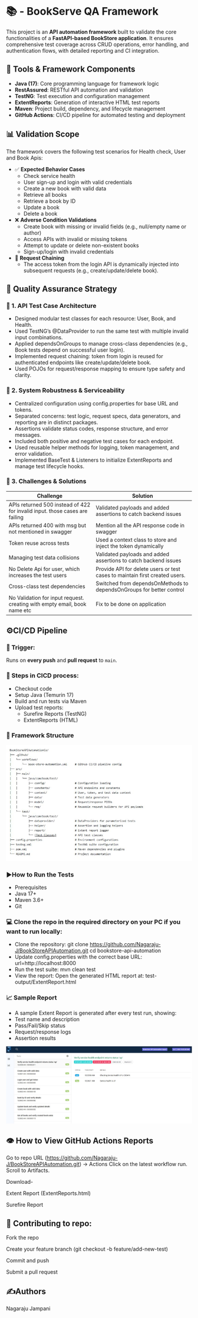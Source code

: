# 📚 - BookServe QA Framework

This project is an **API automation framework** built to validate the core functionalities of a **FastAPI-based BookStore application**. It ensures comprehensive test coverage across CRUD operations, error handling, and authentication flows, with detailed reporting and CI integration.

## 🔧   Tools & Framework Components
- **Java (17)**: Core programming language for framework logic
- **RestAssured**: RESTful API automation and validation
- **TestNG**: Test execution and configuration management
- **ExtentReports**: Generation of interactive HTML test reports
- **Maven**: Project build, dependency, and lifecycle management
- **GitHub Actions**: CI/CD pipeline for automated testing and deployment


## 📊 Validation Scope

The framework covers the following test scenarios for Health check, User and Book Apis:
- ✅ **Expected Behavior Cases**
  - Check service health
  - User sign-up and login with valid credentials
  - Create a new book with valid data
  - Retrieve all books
  - Retrieve a book by ID
  - Update a book
  - Delete a book
- ❌ **Adverse Condition Validations**
  - Create book with missing or invalid fields (e.g., null/empty name or author)
  - Access APIs with invalid or missing tokens
  - Attempt to update or delete non-existent books
  - Sign-up/login with invalid credentials
- 🔗 **Request Chaining**
  - The access token from the login API is dynamically injected into subsequent requests (e.g., create/update/delete book).

## 📘 Quality Assurance Strategy

### 🧪 1. **API Test Case Architecture**
- Designed modular test classes for each resource: User, Book, and Health.
- Used TestNG’s @DataProvider to run the same test with multiple invalid input combinations.
- Applied dependsOnGroups to manage cross-class dependencies (e.g., Book tests depend on successful user login).
- Implemented request chaining: token from login is reused for authenticated endpoints like create/update/delete book.
- Used POJOs for request/response mapping to ensure type safety and clarity.

### 🧰 2. **System Robustness & Serviceability**
- Centralized configuration using config.properties for base URL and tokens.
- Separated concerns: test logic, request specs, data generators, and reporting are in distinct packages.
- Assertions validate status codes, response structure, and error messages.
- Included both positive and negative test cases for each endpoint.
- Used reusable helper methods for logging, token management, and error validation.
- Implemented BaseTest & Listeners to initialize ExtentReports and manage test lifecycle hooks.

### 🧠 3. **Challenges & Solutions**
| Challenge                                                                   | Solution                                                                    |
|-----------------------------------------------------------------------------|-----------------------------------------------------------------------------|
| APIs returned 500 instead of 422 for invalid input. those cases are failing | Validated payloads and added assertions to catch backend issues             |
| APIs returned 400 with msg but not mentioned in swagger                     | Mention all the API response code in swagger                                |
| Token reuse across tests                                                    | Used a context class to store and inject the token dynamically              |
| Managing test data collisions                                               | Validated payloads and added assertions to catch backend issues             |
| No Delete Api for user, which increases the test users                      | Provide API for delete users or test cases to maintain first created users. |
| Cross-class test dependencies                                               | Switched from dependsOnMethods to dependsOnGroups for better control        |
| No Validation for input request. creating with empty email, book name etc   | Fix to be done on application                                               |

## ⚙️CI/CD Pipeline

### 🔁  Trigger:  
Runs on **every push** and **pull request** to `main`.

### 🚀 Steps in CICD process:
- Checkout code
- Setup Java (Temurin 17)
- Build and run tests via Maven
- Upload test reports:
  - Surefire Reports (TestNG)
  - ExtentReports (HTML)

### 🧱 Framework Structure
![Sample Extent Report](screenshots/FrameworkStructure.JPG)

### ▶️How to Run the Tests
- Prerequisites
- Java 17+
- Maven 3.6+
- Git

###  💻  Clone the repo in the required directory on your PC if you want to run locally:
- Clone the repository:
  git clone https://github.com/Nagaraju-J/BookStoreAPIAutomation.git
  cd bookstore-api-automation
- Update config.properties with the correct base URL:
  url=http://localhost:8000
- Run the test suite:
  mvn clean test
- View the report: Open the generated HTML report at:
  test-output/ExtentReport.html
  
### 📈 Sample Report

- A sample Extent Report is generated after every test run, showing:
- Test name and description
- Pass/Fail/Skip status
- Request/response logs
- Assertion results

![Sample Extent Report](screenshots/SampleReport.JPG)


## 👁️ How to View GitHub Actions Reports
Go to repo URL (https://github.com/Nagaraju-J/BookStoreAPIAutomation.git) → Actions
Click on the latest workflow run.
Scroll to Artifacts.

Download-

Extent Report (ExtentReports.html)

Surefire Report

## 🤝  Contributing to repo:
Fork the repo

Create your feature branch (git checkout -b feature/add-new-test)

Commit and push

Submit a pull request


## ✍️Authors
Nagaraju Jampani
